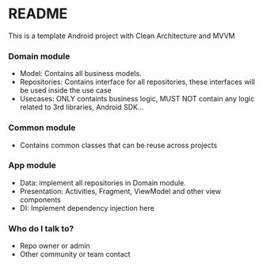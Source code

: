 # README #

This is a template Android project with Clean Architecture and MVVM

### Domain module ###

* Model: Contains all business models.
* Repositories: Contains interface for all repositories, these interfaces will be used inside the use case
* Usecases: ONLY containts business logic, MUST NOT contain any logic related to 3rd libraries, Android SDK...

### Common module ###

* Contains common classes that can be reuse across projects

### App module ###

* Data: implement all repositories in Domain module.
* Presentation: Activities, Fragment, ViewModel and other view components
* DI: Implement dependency injection here

### Who do I talk to? ###

* Repo owner or admin
* Other community or team contact